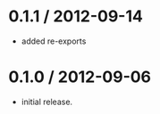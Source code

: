 
0.1.1 / 2012-09-14
==================

  * added re-exports

0.1.0 / 2012-09-06
==================

  * initial release.
